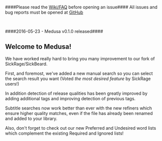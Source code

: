 ####Please read the [Wiki/FAQ](https://github.com/pymedusa/SickRage-issues/wiki) before opening an issue####
All issues and bug reports must be opened at [GitHub](https://github.com/pymedusa/SickRage/issues)

<br/>

####2016-05-23 - Medusa v0.1.0 released####

## Welcome to **Medusa!**

We have worked really hard to bring you many improvement to our fork of SickRage/SickBeard.

First, and foremost, we've added a new manual search so you can select the search result you want (Voted *the most desired feature* by SickRage users!) 

In addition detection of release qualities has been greatly improved by adding additional tags and improving detection of previous tags.

Subtitle searches now work better than ever with the new refiners which ensure higher quality matches, even if the file has already been renamed and added to your library.

Also, don't forget to check out our new Preferred and Undesired word lists which complement the existing Required and Ignored lists!
